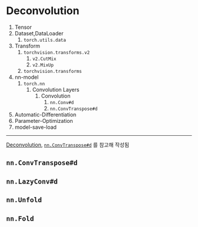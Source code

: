 # Deconvolution

1. Tensor  
2. Dataset,DataLoader  
   1. `torch.utils.data`
3. Transform
   1. `torchvision.transforms.v2`
      1. `v2.CutMix`
      2. `v2.MixUp`
   2. `torchvision.transforms`
4. nn-model  
   1. `torch.nn`
        1. Convolution Layers
            1. Convolution
               1. `nn.Conv#d`
               2. `nn.ConvTranspose#d`
5. Automatic-Differentiation  
6. Parameter-Optimization  
7. model-save-load  
---
[Deconvolution](https://analysisbugs.tistory.com/104), [`nn.ConvTranspose#d`](https://pytorch.org/docs/stable/generated/torch.nn.ConvTranspose1d.html#torch.nn.ConvTranspose1d) 를 참고해 작성됨

## `nn.ConvTranspose#d`

## `nn.LazyConv#d`

## `nn.Unfold`

## `nn.Fold`
